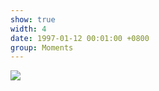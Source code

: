 ```yaml
---
show: true
width: 4
date: 1997-01-12 00:01:00 +0800
group: Moments
--- 
```

<div>
    <img data-src="{{ 'assets/images/photos/harden.jpg' | relative_url }}" class="lazy w-100 rounded-xl" src="{{ '/assets/images/empty_300x200.png' | relative_url }}">
</div>

